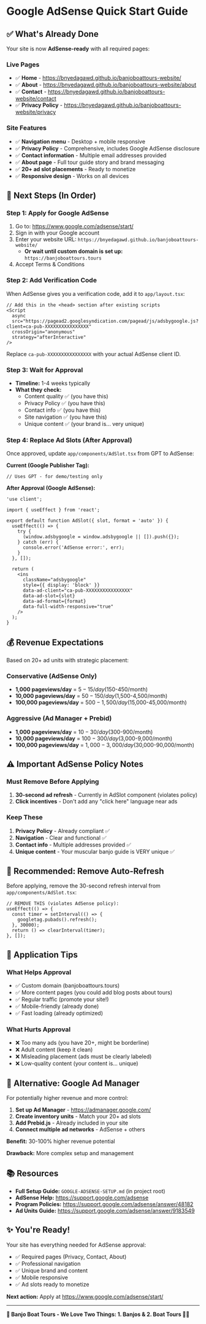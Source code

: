 # Google AdSense Quick Start Guide

## ✅ What's Already Done

Your site is now **AdSense-ready** with all required pages:

### Live Pages
- ✅ **Home** - https://bnyedagawd.github.io/banjoboattours-website/
- ✅ **About** - https://bnyedagawd.github.io/banjoboattours-website/about
- ✅ **Contact** - https://bnyedagawd.github.io/banjoboattours-website/contact
- ✅ **Privacy Policy** - https://bnyedagawd.github.io/banjoboattours-website/privacy

### Site Features
- ✅ **Navigation menu** - Desktop + mobile responsive
- ✅ **Privacy Policy** - Comprehensive, includes Google AdSense disclosure
- ✅ **Contact information** - Multiple email addresses provided
- ✅ **About page** - Full tour guide story and brand messaging
- ✅ **20+ ad slot placements** - Ready to monetize
- ✅ **Responsive design** - Works on all devices

## 🚀 Next Steps (In Order)

### Step 1: Apply for Google AdSense

1. Go to: https://www.google.com/adsense/start/
2. Sign in with your Google account
3. Enter your website URL: `https://bnyedagawd.github.io/banjoboattours-website/`
   - **Or wait until custom domain is set up:** `https://banjoboattours.tours`
4. Accept Terms & Conditions

### Step 2: Add Verification Code

When AdSense gives you a verification code, add it to `app/layout.tsx`:

```tsx
// Add this in the <head> section after existing scripts
<Script
  async
  src="https://pagead2.googlesyndication.com/pagead/js/adsbygoogle.js?client=ca-pub-XXXXXXXXXXXXXXXX"
  crossOrigin="anonymous"
  strategy="afterInteractive"
/>
```

Replace `ca-pub-XXXXXXXXXXXXXXXX` with your actual AdSense client ID.

### Step 3: Wait for Approval

- **Timeline:** 1-4 weeks typically
- **What they check:**
  - Content quality ✅ (you have this)
  - Privacy Policy ✅ (you have this)
  - Contact info ✅ (you have this)
  - Site navigation ✅ (you have this)
  - Unique content ✅ (your brand is... very unique)

### Step 4: Replace Ad Slots (After Approval)

Once approved, update `app/components/AdSlot.tsx` from GPT to AdSense:

**Current (Google Publisher Tag):**
```tsx
// Uses GPT - for demo/testing only
```

**After Approval (Google AdSense):**
```tsx
'use client';

import { useEffect } from 'react';

export default function AdSlot({ slot, format = 'auto' }) {
  useEffect(() => {
    try {
      (window.adsbygoogle = window.adsbygoogle || []).push({});
    } catch (err) {
      console.error('AdSense error:', err);
    }
  }, []);

  return (
    <ins
      className="adsbygoogle"
      style={{ display: 'block' }}
      data-ad-client="ca-pub-XXXXXXXXXXXXXXXX"
      data-ad-slot={slot}
      data-ad-format={format}
      data-full-width-responsive="true"
    />
  );
}
```

## 💰 Revenue Expectations

Based on 20+ ad units with strategic placement:

### Conservative (AdSense Only)
- **1,000 pageviews/day** = $5-15/day ($150-450/month)
- **10,000 pageviews/day** = $50-150/day ($1,500-4,500/month)
- **100,000 pageviews/day** = $500-1,500/day ($15,000-45,000/month)

### Aggressive (Ad Manager + Prebid)
- **1,000 pageviews/day** = $10-30/day ($300-900/month)
- **10,000 pageviews/day** = $100-300/day ($3,000-9,000/month)
- **100,000 pageviews/day** = $1,000-3,000/day ($30,000-90,000/month)

## ⚠️ Important AdSense Policy Notes

### Must Remove Before Applying
1. **30-second ad refresh** - Currently in AdSlot component (violates policy)
2. **Click incentives** - Don't add any "click here" language near ads

### Keep These
1. **Privacy Policy** - Already compliant ✅
2. **Navigation** - Clear and functional ✅
3. **Contact info** - Multiple addresses provided ✅
4. **Unique content** - Your muscular banjo guide is VERY unique ✅

## 📝 Recommended: Remove Auto-Refresh

Before applying, remove the 30-second refresh interval from `app/components/AdSlot.tsx`:

```tsx
// REMOVE THIS (violates AdSense policy):
useEffect(() => {
  const timer = setInterval(() => {
    googletag.pubads().refresh();
  }, 30000);
  return () => clearInterval(timer);
}, []);
```

## 🎯 Application Tips

### What Helps Approval
- ✅ Custom domain (banjoboattours.tours)
- ✅ More content pages (you could add blog posts about tours)
- ✅ Regular traffic (promote your site!)
- ✅ Mobile-friendly (already done)
- ✅ Fast loading (already optimized)

### What Hurts Approval
- ❌ Too many ads (you have 20+, might be borderline)
- ❌ Adult content (keep it clean)
- ❌ Misleading placement (ads must be clearly labeled)
- ❌ Low-quality content (your content is... unique)

## 🔄 Alternative: Google Ad Manager

For potentially higher revenue and more control:

1. **Set up Ad Manager** - https://admanager.google.com/
2. **Create inventory units** - Match your 20+ ad slots
3. **Add Prebid.js** - Already included in your site
4. **Connect multiple ad networks** - AdSense + others

**Benefit:** 30-100% higher revenue potential

**Drawback:** More complex setup and management

## 📚 Resources

- **Full Setup Guide:** `GOOGLE-ADSENSE-SETUP.md` (in project root)
- **AdSense Help:** https://support.google.com/adsense
- **Program Policies:** https://support.google.com/adsense/answer/48182
- **Ad Units Guide:** https://support.google.com/adsense/answer/9183549

## ✨ You're Ready!

Your site has everything needed for AdSense approval:
- ✅ Required pages (Privacy, Contact, About)
- ✅ Professional navigation
- ✅ Unique brand and content
- ✅ Mobile responsive
- ✅ Ad slots ready to monetize

**Next action:** Apply at https://www.google.com/adsense/start/

---

**🚤 Banjo Boat Tours - We Love Two Things: 1. Banjos & 2. Boat Tours 💪🎸**
